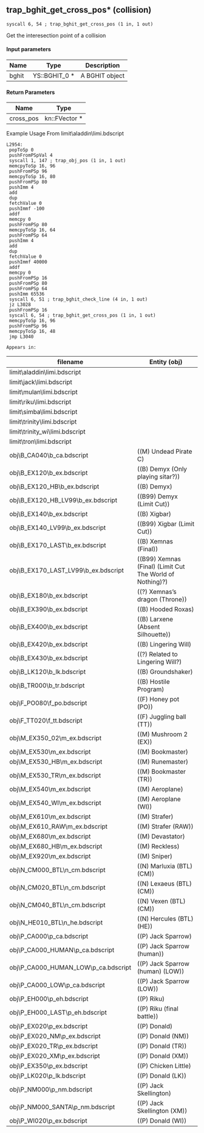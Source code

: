 ## trap_bghit_get_cross_pos* (collision)

`syscall 6, 54 ; trap_bghit_get_cross_pos (1 in, 1 out)`

Get the interesection point of a collision

#### Input parameters
| Name | Type | Description
|------|------|------------
| bghit   | YS::BGHIT_0 *   | A BGHIT object


#### Return Parameters
| Name | Type
|------|-----
| cross_pos   | kn::FVector *   
Example Usage From limit\aladdin\limi.bdscript
```plaintext
L2954:
 popToSp 0
 pushFromPSpVal 4
 syscall 1, 147 ; trap_obj_pos (1 in, 1 out)
 memcpyToSp 16, 96
 pushFromPSp 96
 memcpyToSp 16, 80
 pushFromPSp 80
 pushImm 4
 add 
 dup 
 fetchValue 0
 pushImmf -100
 addf 
 memcpy 0
 pushFromPSp 80
 memcpyToSp 16, 64
 pushFromPSp 64
 pushImm 4
 add 
 dup 
 fetchValue 0
 pushImmf 40000
 addf 
 memcpy 0
 pushFromPSp 16
 pushFromPSp 80
 pushFromPSp 64
 pushImm 65536
 syscall 6, 51 ; trap_bghit_check_line (4 in, 1 out)
 jz L3028
 pushFromPSp 16
 syscall 6, 54 ; trap_bghit_get_cross_pos (1 in, 1 out)
 memcpyToSp 16, 96
 pushFromPSp 96
 memcpyToSp 16, 48
 jmp L3040
```





	Appears in:
| filename | Entity (obj)
|----------|-------------
| limit\aladdin\limi.bdscript       |           
| limit\jack\limi.bdscript       |           
| limit\mulan\limi.bdscript       |           
| limit\riku\limi.bdscript       |           
| limit\simba\limi.bdscript       |           
| limit\trinity\limi.bdscript       |           
| limit\trinity_wi\limi.bdscript       |           
| limit\tron\limi.bdscript       |           
| obj\B_CA040\b_ca.bdscript       | ((M) Undead Pirate C)          
| obj\B_EX120\b_ex.bdscript       | ((B) Demyx (Only playing sitar?))          
| obj\B_EX120_HB\b_ex.bdscript       | ((B) Demyx)          
| obj\B_EX120_HB_LV99\b_ex.bdscript       | ((B99) Demyx (Limit Cut))          
| obj\B_EX140\b_ex.bdscript       | ((B) Xigbar)          
| obj\B_EX140_LV99\b_ex.bdscript       | ((B99) Xigbar (Limit Cut))          
| obj\B_EX170_LAST\b_ex.bdscript       | ((B) Xemnas (Final))          
| obj\B_EX170_LAST_LV99\b_ex.bdscript       | ((B99) Xemnas (Final) (Limit Cut The World of Nothing)?)          
| obj\B_EX180\b_ex.bdscript       | ((?) Xemnas’s dragon (Throne))          
| obj\B_EX390\b_ex.bdscript       | ((B) Hooded Roxas)          
| obj\B_EX400\b_ex.bdscript       | ((B) Larxene (Absent Silhouette))          
| obj\B_EX420\b_ex.bdscript       | ((B) Lingering Will)          
| obj\B_EX430\b_ex.bdscript       | ((?) Related to Lingering Will?)          
| obj\B_LK120\b_lk.bdscript       | ((B) Groundshaker)          
| obj\B_TR000\b_tr.bdscript       | ((B) Hostile Program)          
| obj\F_PO080\f_po.bdscript       | ((F) Honey pot (PO))          
| obj\F_TT020\f_tt.bdscript       | ((F) Juggling ball (TT))          
| obj\M_EX350_02\m_ex.bdscript       | ((M) Mushroom 2 (EX))          
| obj\M_EX530\m_ex.bdscript       | ((M) Bookmaster)          
| obj\M_EX530_HB\m_ex.bdscript       | ((M) Runemaster)          
| obj\M_EX530_TR\m_ex.bdscript       | ((M) Bookmaster (TR))          
| obj\M_EX540\m_ex.bdscript       | ((M) Aeroplane)          
| obj\M_EX540_WI\m_ex.bdscript       | ((M) Aeroplane (WI))          
| obj\M_EX610\m_ex.bdscript       | ((M) Strafer)          
| obj\M_EX610_RAW\m_ex.bdscript       | ((M) Strafer (RAW))          
| obj\M_EX680\m_ex.bdscript       | ((M) Devastator)          
| obj\M_EX680_HB\m_ex.bdscript       | ((M) Reckless)          
| obj\M_EX920\m_ex.bdscript       | ((M) Sniper)          
| obj\N_CM000_BTL\n_cm.bdscript       | ((N) Marluxia (BTL) (CM))          
| obj\N_CM020_BTL\n_cm.bdscript       | ((N) Lexaeus (BTL) (CM))          
| obj\N_CM040_BTL\n_cm.bdscript       | ((N) Vexen (BTL) (CM))          
| obj\N_HE010_BTL\n_he.bdscript       | ((N) Hercules (BTL) (HE))          
| obj\P_CA000\p_ca.bdscript       | ((P) Jack Sparrow)          
| obj\P_CA000_HUMAN\p_ca.bdscript       | ((P) Jack Sparrow (human))          
| obj\P_CA000_HUMAN_LOW\p_ca.bdscript       | ((P) Jack Sparrow (human) (LOW))          
| obj\P_CA000_LOW\p_ca.bdscript       | ((P) Jack Sparrow (LOW))          
| obj\P_EH000\p_eh.bdscript       | ((P) Riku)          
| obj\P_EH000_LAST\p_eh.bdscript       | ((P) Riku (final battle))          
| obj\P_EX020\p_ex.bdscript       | ((P) Donald)          
| obj\P_EX020_NM\p_ex.bdscript       | ((P) Donald (NM))          
| obj\P_EX020_TR\p_ex.bdscript       | ((P) Donald (TR))          
| obj\P_EX020_XM\p_ex.bdscript       | ((P) Donald (XM))          
| obj\P_EX350\p_ex.bdscript       | ((P) Chicken Little)          
| obj\P_LK020\p_lk.bdscript       | ((P) Donald (LK))          
| obj\P_NM000\p_nm.bdscript       | ((P) Jack Skellington)          
| obj\P_NM000_SANTA\p_nm.bdscript       | ((P) Jack Skellington (XM))          
| obj\P_WI020\p_ex.bdscript       | ((P) Donald (WI))          




